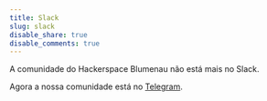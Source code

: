 ```yaml
---
title: Slack
slug: slack
disable_share: true
disable_comments: true
---
```


A comunidade do Hackerspace Blumenau não está mais no Slack.

Agora a nossa comunidade está no [Telegram][telegram].

[telegram]: https://t.me/hackerspaceblumenau
